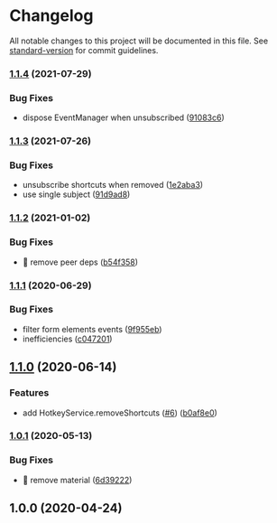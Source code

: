 # Changelog

All notable changes to this project will be documented in this file. See [standard-version](https://github.com/conventional-changelog/standard-version) for commit guidelines.

### [1.1.4](https://github.com/ngneat/hotkeys/compare/v1.1.3...v1.1.4) (2021-07-29)


### Bug Fixes

* dispose EventManager when unsubscribed ([91083c6](https://github.com/ngneat/hotkeys/commit/91083c6fc735f60e0851fcabba69bc373c5f90e2))

### [1.1.3](https://github.com/ngneat/hotkeys/compare/v1.1.2...v1.1.3) (2021-07-26)


### Bug Fixes

* unsubscribe shortcuts when removed ([1e2aba3](https://github.com/ngneat/hotkeys/commit/1e2aba3bb5256231ef1542aceb7744298888ec4c))
* use single subject ([91d9ad8](https://github.com/ngneat/hotkeys/commit/91d9ad8409df0989ad7f94be9299d188cabbf6db))

### [1.1.2](https://github.com/ngneat/hotkeys/compare/v1.1.1...v1.1.2) (2021-01-02)


### Bug Fixes

* 🐛 remove peer deps ([b54f358](https://github.com/ngneat/hotkeys/commit/b54f3589ea8dcd1fafe8b115f9f4d84b9691d216))

### [1.1.1](https://github.com/ngneat/hotkeys/compare/v1.1.0...v1.1.1) (2020-06-29)


### Bug Fixes

* filter form elements events ([9f955eb](https://github.com/ngneat/hotkeys/commit/9f955eb7498913f96111710e5b1c8a5f0fe58e9f))
* inefficiencies ([c047201](https://github.com/ngneat/hotkeys/commit/c047201b5900d034111ec6e560227bdb5d6dcb77))

## [1.1.0](https://github.com/ngneat/hotkeys/compare/v1.0.1...v1.1.0) (2020-06-14)


### Features

* add HotkeyService.removeShortcuts ([#6](https://github.com/ngneat/hotkeys/issues/6)) ([b0af8e0](https://github.com/ngneat/hotkeys/commit/b0af8e0e25405a823344184c476c7138d27282ed))

### [1.0.1](https://github.com/ngneat/hotkeys/compare/v1.0.0...v1.0.1) (2020-05-13)


### Bug Fixes

* 🐛 remove material ([6d39222](https://github.com/ngneat/hotkeys/commit/6d3922297fc071ce72baa681e3d5789c4e2b4e10))

## 1.0.0 (2020-04-24)
